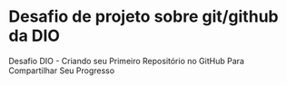 # Desafio de projeto sobre git/github da DIO
Desafio DIO - Criando seu Primeiro Repositório no GitHub Para Compartilhar Seu Progresso
